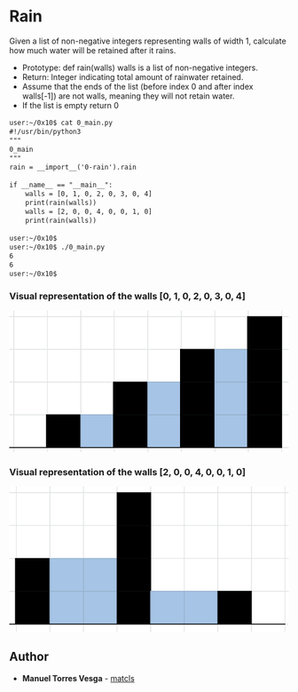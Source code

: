 # Rain

Given a list of non-negative integers representing walls of width 1, calculate how much water will be retained after it rains.

- Prototype: def rain(walls)
walls is a list of non-negative integers.
- Return: Integer indicating total amount of rainwater retained.
- Assume that the ends of the list (before index 0 and after index walls[-1]) are not walls, meaning they will not retain water.
- If the list is empty return 0

```
user:~/0x10$ cat 0_main.py
#!/usr/bin/python3
"""
0_main
"""
rain = __import__('0-rain').rain

if __name__ == "__main__":
    walls = [0, 1, 0, 2, 0, 3, 0, 4]
    print(rain(walls))
    walls = [2, 0, 0, 4, 0, 0, 1, 0]
    print(rain(walls))

user:~/0x10$ 
user:~/0x10$ ./0_main.py
6
6
user:~/0x10$ 
```

### Visual representation of the walls [0, 1, 0, 2, 0, 3, 0, 4]

![](image0.png)
### Visual representation of the walls [2, 0, 0, 4, 0, 0, 1, 0]
![](image01.png)
## Author
* **Manuel Torres Vesga** - [matcls](https://github.com/matcls)